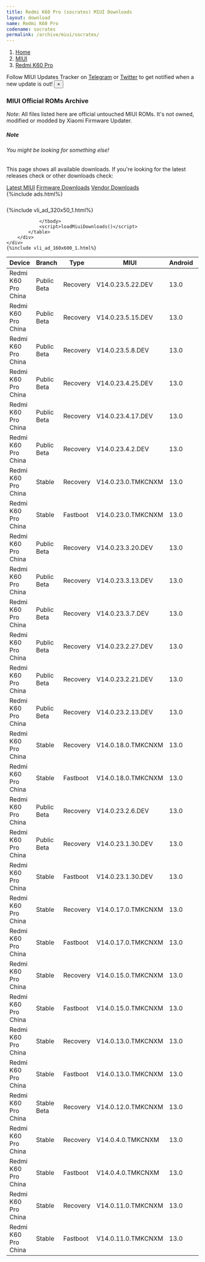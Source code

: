```yaml
---
title: Redmi K60 Pro (socrates) MIUI Downloads
layout: download
name: Redmi K60 Pro
codename: socrates
permalink: /archive/miui/socrates/
---
```

<nav aria-label="breadcrumb">
    <ol class="breadcrumb">
        <li class="breadcrumb-item"><a href="/">Home</a></li>
        <li class="breadcrumb-item"><a href="/miui/">MIUI</a></li>
        <li class="breadcrumb-item active" aria-current="page"><a href="/miui/socrates/">Redmi K60 Pro</a></li>
    </ol>
</nav>
<div class="alert alert-primary alert-dismissible fade show" role="alert">
    Follow MIUI Updates Tracker on <a href="https://t.me/MIUIUpdatesTracker" class="alert-link">Telegram</a>
     or <a href="https://twitter.com/MiFwUpdater" class="alert-link">Twitter</a> to get notified when a new update is out!
    <button type="button" class="close" data-dismiss="alert" aria-label="Close">
        <span aria-hidden="true">&times;</span>
    </button>
</div>

### MIUI Official ROMs Archive
*Note*: All files listed here are official untouched MIUI ROMs. It's not owned, modified or modded by Xiaomi Firmware Updater.
<div class="card">
  <div class="card-body">
    <h5 class="card-title">Note</h5>
    <h6 class="card-subtitle mb-2 text-muted">You might be looking for something else!</h6>
    <p class="card-text">This page shows all available downloads.
     If you're looking for the latest releases check or other downloads check:</p>
    <a href="/miui/socrates/" class="card-link">Latest MIUI</a>
    <a href="/firmware/socrates/" class="card-link">Firmware Downloads</a>
    <a href="/vendor/socrates/" class="card-link">Vendor Downloads</a>
  </div>
</div>
{%include ads.html%}
<div class="row justify-content-center">
    <div class="col-10">
        <div class="table-responsive-md" style="margin-top: 25px;">
            {%include vli_ad_320x50_1.html%}
            <table id="miui" class="display dt-responsive nowrap compact table table-striped table-hover table-sm">
                <thead class="thead-dark">
                    <tr>
                        <th data-ref="device">Device</th>
                        <th data-ref="branch">Branch</th>
                        <th data-ref="type">Type</th>
                        <th data-ref="miui">MIUI</th>
                        <th data-ref="android">Android</th>
                        <th data-ref="size">Size</th>
                        <th data-ref="size">Date</th>
                        <th data-ref="link">Link</th>
                    </tr>
                </thead>
                <tbody>
                <tr><td>Redmi K60 Pro China</td><td>Public Beta</td><td>Recovery</td><td>V14.0.23.5.22.DEV</td><td>13.0</td><td>6.4 GB</td><td>2023-05-26</td><td><a href="/miui/socrates/public beta/V14.0.23.5.22.DEV/">Download</a></td></tr>
<tr><td>Redmi K60 Pro China</td><td>Public Beta</td><td>Recovery</td><td>V14.0.23.5.15.DEV</td><td>13.0</td><td>6.5 GB</td><td>2023-05-19</td><td><a href="/miui/socrates/public beta/V14.0.23.5.15.DEV/">Download</a></td></tr>
<tr><td>Redmi K60 Pro China</td><td>Public Beta</td><td>Recovery</td><td>V14.0.23.5.8.DEV</td><td>13.0</td><td>6.4 GB</td><td>2023-05-12</td><td><a href="/miui/socrates/public beta/V14.0.23.5.8.DEV/">Download</a></td></tr>
<tr><td>Redmi K60 Pro China</td><td>Public Beta</td><td>Recovery</td><td>V14.0.23.4.25.DEV</td><td>13.0</td><td>6.4 GB</td><td>2023-04-28</td><td><a href="/miui/socrates/public beta/V14.0.23.4.25.DEV/">Download</a></td></tr>
<tr><td>Redmi K60 Pro China</td><td>Public Beta</td><td>Recovery</td><td>V14.0.23.4.17.DEV</td><td>13.0</td><td>6.4 GB</td><td>2023-04-21</td><td><a href="/miui/socrates/public beta/V14.0.23.4.17.DEV/">Download</a></td></tr>
<tr><td>Redmi K60 Pro China</td><td>Public Beta</td><td>Recovery</td><td>V14.0.23.4.2.DEV</td><td>13.0</td><td>6.4 GB</td><td>2023-04-07</td><td><a href="/miui/socrates/public beta/V14.0.23.4.2.DEV/">Download</a></td></tr>
<tr><td>Redmi K60 Pro China</td><td>Stable</td><td>Recovery</td><td>V14.0.23.0.TMKCNXM</td><td>13.0</td><td>6.5 GB</td><td>2023-03-31</td><td><a href="/miui/socrates/stable/V14.0.23.0.TMKCNXM/">Download</a></td></tr>
<tr><td>Redmi K60 Pro China</td><td>Stable</td><td>Fastboot</td><td>V14.0.23.0.TMKCNXM</td><td>13.0</td><td>7.9 GB</td><td>2023-03-27</td><td><a href="/miui/socrates/stable/V14.0.23.0.TMKCNXM/">Download</a></td></tr>
<tr><td>Redmi K60 Pro China</td><td>Public Beta</td><td>Recovery</td><td>V14.0.23.3.20.DEV</td><td>13.0</td><td>6.5 GB</td><td>2023-03-24</td><td><a href="/miui/socrates/public beta/V14.0.23.3.20.DEV/">Download</a></td></tr>
<tr><td>Redmi K60 Pro China</td><td>Public Beta</td><td>Recovery</td><td>V14.0.23.3.13.DEV</td><td>13.0</td><td>6.5 GB</td><td>2023-03-17</td><td><a href="/miui/socrates/public beta/V14.0.23.3.13.DEV/">Download</a></td></tr>
<tr><td>Redmi K60 Pro China</td><td>Public Beta</td><td>Recovery</td><td>V14.0.23.3.7.DEV</td><td>13.0</td><td>6.5 GB</td><td>2023-03-10</td><td><a href="/miui/socrates/public beta/V14.0.23.3.7.DEV/">Download</a></td></tr>
<tr><td>Redmi K60 Pro China</td><td>Public Beta</td><td>Recovery</td><td>V14.0.23.2.27.DEV</td><td>13.0</td><td>6.6 GB</td><td>2023-03-03</td><td><a href="/miui/socrates/public beta/V14.0.23.2.27.DEV/">Download</a></td></tr>
<tr><td>Redmi K60 Pro China</td><td>Public Beta</td><td>Recovery</td><td>V14.0.23.2.21.DEV</td><td>13.0</td><td>6.6 GB</td><td>2023-02-24</td><td><a href="/miui/socrates/public beta/V14.0.23.2.21.DEV/">Download</a></td></tr>
<tr><td>Redmi K60 Pro China</td><td>Public Beta</td><td>Recovery</td><td>V14.0.23.2.13.DEV</td><td>13.0</td><td>6.6 GB</td><td>2023-02-17</td><td><a href="/miui/socrates/public beta/V14.0.23.2.13.DEV/">Download</a></td></tr>
<tr><td>Redmi K60 Pro China</td><td>Stable</td><td>Recovery</td><td>V14.0.18.0.TMKCNXM</td><td>13.0</td><td>6.5 GB</td><td>2023-02-13</td><td><a href="/miui/socrates/stable/V14.0.18.0.TMKCNXM/">Download</a></td></tr>
<tr><td>Redmi K60 Pro China</td><td>Stable</td><td>Fastboot</td><td>V14.0.18.0.TMKCNXM</td><td>13.0</td><td>7.9 GB</td><td>2023-02-06</td><td><a href="/miui/socrates/stable/V14.0.18.0.TMKCNXM/">Download</a></td></tr>
<tr><td>Redmi K60 Pro China</td><td>Public Beta</td><td>Recovery</td><td>V14.0.23.2.6.DEV</td><td>13.0</td><td>6.6 GB</td><td>2023-02-10</td><td><a href="/miui/socrates/public beta/V14.0.23.2.6.DEV/">Download</a></td></tr>
<tr><td>Redmi K60 Pro China</td><td>Public Beta</td><td>Recovery</td><td>V14.0.23.1.30.DEV</td><td>13.0</td><td>6.6 GB</td><td>2023-02-03</td><td><a href="/miui/socrates/public beta/V14.0.23.1.30.DEV/">Download</a></td></tr>
<tr><td>Redmi K60 Pro China</td><td>Stable</td><td>Fastboot</td><td>V14.0.23.1.30.DEV</td><td>13.0</td><td>8.0 GB</td><td>2023-01-30</td><td><a href="/miui/socrates/stable/V14.0.23.1.30.DEV/">Download</a></td></tr>
<tr><td>Redmi K60 Pro China</td><td>Stable</td><td>Recovery</td><td>V14.0.17.0.TMKCNXM</td><td>13.0</td><td>6.5 GB</td><td>2023-01-17</td><td><a href="/miui/socrates/stable/V14.0.17.0.TMKCNXM/">Download</a></td></tr>
<tr><td>Redmi K60 Pro China</td><td>Stable</td><td>Fastboot</td><td>V14.0.17.0.TMKCNXM</td><td>13.0</td><td>7.9 GB</td><td>2023-01-14</td><td><a href="/miui/socrates/stable/V14.0.17.0.TMKCNXM/">Download</a></td></tr>
<tr><td>Redmi K60 Pro China</td><td>Stable</td><td>Recovery</td><td>V14.0.15.0.TMKCNXM</td><td>13.0</td><td>6.5 GB</td><td>2023-01-13</td><td><a href="/miui/socrates/stable/V14.0.15.0.TMKCNXM/">Download</a></td></tr>
<tr><td>Redmi K60 Pro China</td><td>Stable</td><td>Fastboot</td><td>V14.0.15.0.TMKCNXM</td><td>13.0</td><td>7.9 GB</td><td>2023-01-10</td><td><a href="/miui/socrates/stable/V14.0.15.0.TMKCNXM/">Download</a></td></tr>
<tr><td>Redmi K60 Pro China</td><td>Stable</td><td>Recovery</td><td>V14.0.13.0.TMKCNXM</td><td>13.0</td><td>6.5 GB</td><td>2023-01-09</td><td><a href="/miui/socrates/stable/V14.0.13.0.TMKCNXM/">Download</a></td></tr>
<tr><td>Redmi K60 Pro China</td><td>Stable</td><td>Fastboot</td><td>V14.0.13.0.TMKCNXM</td><td>13.0</td><td>7.9 GB</td><td>2023-01-08</td><td><a href="/miui/socrates/stable/V14.0.13.0.TMKCNXM/">Download</a></td></tr>
<tr><td>Redmi K60 Pro China</td><td>Stable Beta</td><td>Recovery</td><td>V14.0.12.0.TMKCNXM</td><td>13.0</td><td>6.5 GB</td><td>2023-01-07</td><td><a href="/miui/socrates/stable beta/V14.0.12.0.TMKCNXM/">Download</a></td></tr>
<tr><td>Redmi K60 Pro China</td><td>Stable</td><td>Recovery</td><td>V14.0.4.0.TMKCNXM</td><td>13.0</td><td>6.5 GB</td><td>2023-01-04</td><td><a href="/miui/socrates/stable/V14.0.4.0.TMKCNXM/">Download</a></td></tr>
<tr><td>Redmi K60 Pro China</td><td>Stable</td><td>Fastboot</td><td>V14.0.4.0.TMKCNXM</td><td>13.0</td><td>335 Bytes</td><td>2022-12-13</td><td><a href="/miui/socrates/stable/V14.0.4.0.TMKCNXM/">Download</a></td></tr>
<tr><td>Redmi K60 Pro China</td><td>Stable</td><td>Recovery</td><td>V14.0.11.0.TMKCNXM</td><td>13.0</td><td>6.5 GB</td><td>2023-01-01</td><td><a href="/miui/socrates/stable/V14.0.11.0.TMKCNXM/">Download</a></td></tr>
<tr><td>Redmi K60 Pro China</td><td>Stable</td><td>Fastboot</td><td>V14.0.11.0.TMKCNXM</td><td>13.0</td><td>7.9 GB</td><td>2022-12-30</td><td><a href="/miui/socrates/stable/V14.0.11.0.TMKCNXM/">Download</a></td></tr>

                </tbody>
                <script>loadMiuiDownloads()</script>
            </table>
        </div>
    </div>
    {%include vli_ad_160x600_1.html%}
</div>
